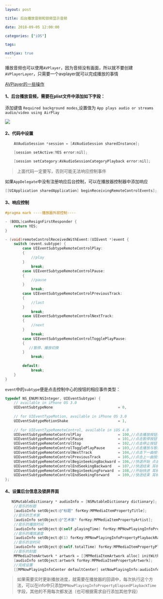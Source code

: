```yaml
---
layout: post

title: 后台播放音频和锁频显示音频

date: 2018-09-05 12:00:00

categories: ["iOS"]

tags:

mathjax: true
---
```


播放音频也可以使用`AVPlayer`，因为音频没有画面，所以就不要创建`AVPlayerLayer`，只需要一个avplayer就可以完成播放的事情

[AVPlayer的一些操作](https://dongjiawang.github.io/categories/AVPlayer/)

#### 1、后台播放音频，需要在plist文件中添加如下字段：

添加键值 `Required background modes`,设置值为 `App plays audio or streams audio/video using AirPlay`

![](https://cdn.jsdelivr.net/gh/dongjiawang/BlogImage@1.0/img/20190527224827.png)

#### 2、代码中设置

```objectivec
	AVAudioSession *session = [AVAudioSession sharedInstance];

    [session setActive:YES error:nil];

    [session setCategory:AVAudioSessionCategoryPlayback error:nil];
```

> 上面代码一定要写，否则可能无法响应控制事件

如果`AppDelegate`中没有注册响应后台控制，可以在播放器控制器中添加响应

```objectivec
[[UIApplication sharedApplication] beginReceivingRemoteControlEvents];
```

#### 3、响应控制

```objectivec
#pragma mark ----播放器外部控制----

- (BOOL)canResignFirstResponder {
    return YES;
}

- (void)remoteControlReceivedWithEvent:(UIEvent *)event {
    switch (event.subtype) {
        case UIEventSubtypeRemoteControlPlay:
        {
			//play
        }
            break;
        case UIEventSubtypeRemoteControlPause:
        {
			//pause
        }
            break;
        case UIEventSubtypeRemoteControlPreviousTrack:
        {
            //last
        }
            break;
        case UIEventSubtypeRemoteControlNextTrack:
        {
            //next
        }
            break;
        case UIEventSubtypeRemoteControlTogglePlayPause:
        {
           //暂停、播放切换
        }
            break;
            
        default:
            break;
    }
}
```

`event`中的`subtype`便是点击控制中心的按钮的相应事件类型：

```objectivec
typedef NS_ENUM(NSInteger, UIEventSubtype) {
    // available in iPhone OS 3.0
    UIEventSubtypeNone                              = 0,
    
    // for UIEventTypeMotion, available in iPhone OS 3.0
    UIEventSubtypeMotionShake                       = 1,
    
    // for UIEventTypeRemoteControl, available in iOS 4.0
    UIEventSubtypeRemoteControlPlay                 = 100,//点击播放按钮或者耳机线控中间那个按钮
    UIEventSubtypeRemoteControlPause                = 101,//点击暂停按钮
    UIEventSubtypeRemoteControlStop                 = 102,//点击停止按钮
    UIEventSubtypeRemoteControlTogglePlayPause      = 103,//点击播放与暂停开关按钮(iphone抽屉中使用这个)
    UIEventSubtypeRemoteControlNextTrack            = 104,//点击下一曲按钮或者耳机中间按钮两下
    UIEventSubtypeRemoteControlPreviousTrack        = 105,//点击上一曲按钮或者耳机中间按钮三下 
    UIEventSubtypeRemoteControlBeginSeekingBackward = 106,//快退开始 点击耳机中间按钮三下不放开
    UIEventSubtypeRemoteControlEndSeekingBackward   = 107,//快退结束 耳机快退控制松开后
    UIEventSubtypeRemoteControlBeginSeekingForward  = 108,//开始快进 耳机中间按钮两下不放开
    UIEventSubtypeRemoteControlEndSeekingForward    = 109,//快进结束 耳机快进操作松开后
};
```

#### 4、设置后台信息及锁屏界面

```objectivec
   NSMutableDictionary * audioInfo = [NSMutableDictionary dictionary];
    //音乐的标题
    [audioInfo setObject:@"标题" forKey:MPMediaItemPropertyTitle];
    //音乐的艺术家
    [audioInfo setObject:@"艺术家" forKey:MPMediaItemPropertyArtist];
    //音乐的播放时间
    [audioInfo setObject:@(self.playingTime) forKey:MPNowPlayingInfoPropertyElapsedPlaybackTime];
    //音乐的播放速度
    [audioInfo setObject:@(1) forKey:MPNowPlayingInfoPropertyPlaybackRate];
    //音乐的总时间
    [audioInfo setObject:@(self.totalTime) forKey:MPMediaItemPropertyPlaybackDuration];
    //音乐的封面
    MPMediaItemArtwork * artwork = [[MPMediaItemArtwork alloc] initWithImage:@""];
    [audioInfo setObject:artwork forKey:MPMediaItemPropertyArtwork];
    //完成设置
    [[MPNowPlayingInfoCenter defaultCenter] setNowPlayingInfo:audioInfo];
```



> 如果需要实时更新播放进度，就需要在播放器的回调中，每次执行这个方法，可以在info中只添加`MPNowPlayingInfoPropertyElapsedPlaybackTime`字段，其他的不用每次都发送（也可根据需求自行添加其他字段）